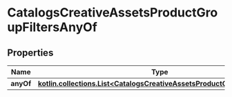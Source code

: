 
# CatalogsCreativeAssetsProductGroupFiltersAnyOf

## Properties
| Name | Type | Description | Notes |
| ------------ | ------------- | ------------- | ------------- |
| **anyOf** | [**kotlin.collections.List&lt;CatalogsCreativeAssetsProductGroupFilterKeys&gt;**](CatalogsCreativeAssetsProductGroupFilterKeys.md) |  |  |



